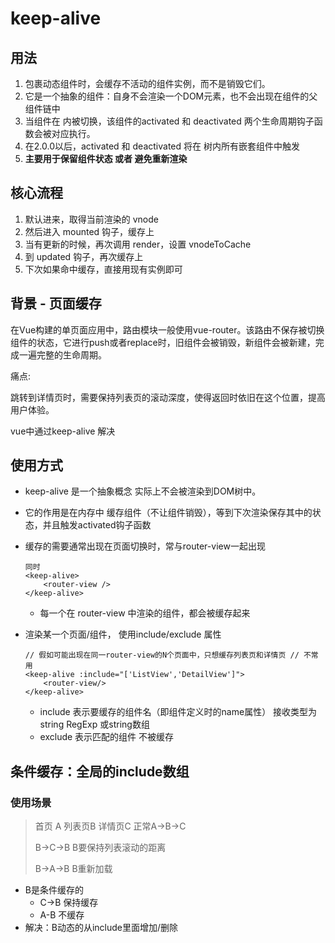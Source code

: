 # keep-alive

## 用法

1.  包裹动态组件时，会缓存不活动的组件实例，而不是销毁它们。
2. 它是一个抽象的组件：自身不会渲染一个DOM元素，也不会出现在组件的父组件链中
3. 当组件在 内被切换，该组件的activated 和 deactivated 两个生命周期钩子函数会被对应执行。
4. 在2.0.0以后，activated 和 deactivated 将在  树内所有嵌套组件中触发
5. **主要用于保留组件状态 或者 避免重新渲染**

## 核心流程

1. 默认进来，取得当前渲染的 vnode
2. 然后进入 mounted 钩子，缓存上
3. 当有更新的时候，再次调用 render，设置 vnodeToCache
4. 到 updated 钩子，再次缓存上
5. 下次如果命中缓存，直接用现有实例即可

## 背景 - 页面缓存

在Vue构建的单页面应用中，路由模块一般使用vue-router。该路由不保存被切换组件的状态，它进行push或者replace时，旧组件会被销毁，新组件会被新建，完成一遍完整的生命周期。

痛点:

跳转到详情页时，需要保持列表页的滚动深度，使得返回时依旧在这个位置，提高用户体验。

vue中通过keep-alive 解决

## 使用方式

* keep-alive 是一个抽象概念  实际上不会被渲染到DOM树中。
* 它的作用是在内存中 缓存组件（不让组件销毁），等到下次渲染保存其中的状态，并且触发activated钩子函数
* 缓存的需要通常出现在页面切换时，常与router-view一起出现

  ```text
  同时
  <keep-alive>
      <router-view />
  </keep-alive>
  ```

  * 每一个在 router-view 中渲染的组件，都会被缓存起来

* 渲染某一个页面/组件， 使用include/exclude 属性

  ```text
  // 假如可能出现在同一router-view的N个页面中，只想缓存列表页和详情页 // 不常用
  <keep-alive :include="['ListView','DetailView']">
      <router-view/>
  </keep-alive>
  ```

  * include 表示要缓存的组件名（即组件定义时的name属性） 接收类型为string RegExp 或string数组
  * exclude 表示匹配的组件 不被缓存

## 条件缓存：全局的include数组

### 使用场景

> 首页 A 列表页B 详情页C 正常A-&gt;B-&gt;C
>
> B-&gt;C-&gt;B B要保持列表滚动的距离
>
> B-&gt;A-&gt;B B重新加载

* B是条件缓存的
  * C-&gt;B 保持缓存
  * A-B 不缓存 
* 解决：B动态的从include里面增加/删除

